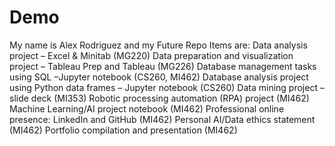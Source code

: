 # Demo
My name is Alex Rodriguez
and my Future Repo Items are:
Data analysis project – Excel & Minitab (MG220)
Data preparation and visualization project – Tableau Prep and Tableau (MG226)
Database management tasks using SQL –Jupyter notebook (CS260, MI462)
Database analysis project using Python data frames – Jupyter notebook (CS260)
Data mining project – slide deck (MI353)
Robotic processing automation (RPA) project (MI462)
Machine Learning/AI project notebook (MI462)
Professional online presence: LinkedIn and GitHub (MI462)
Personal AI/Data ethics statement (MI462)
Portfolio compilation and presentation (MI462)
